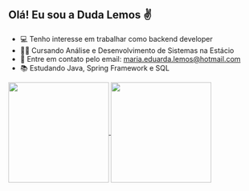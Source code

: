## Olá! Eu sou a Duda Lemos ✌️

- 💻 Tenho interesse em trabalhar como backend developer
- 👩‍🎓 Cursando Análise e Desenvolvimento de Sistemas na Estácio
- 📩 Entre em contato pelo email: maria.eduarda.lemos@hotmail.com
- 📚 Estudando Java, Spring Framework e SQL

<a href="[https://github.com/anuraghazra/github-readme-stats](https://github-readme-stats.vercel.app/api?username=meduardalemos&show_icons=true&theme=tokyonight)">
  <img height=200 align="center" src="https://github-readme-stats.vercel.app/api?username=meduardalemos&show_icons=true&theme=tokyonight" />
</a>
<a href="https://github.com/anuraghazra/convoychat">
  <img height=200 align="center" src="https://github-readme-stats.vercel.app/api/top-langs/?username=meduardalemos&layout=compact" />
</a>

